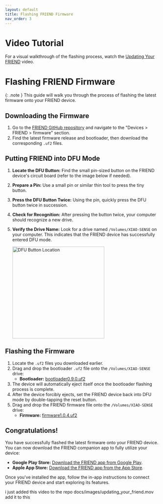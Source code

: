 ```yaml
---
layout: default
title: Flashing FRIEND Firmware
nav_order: 3
---
```

# Video Tutorial
For a visual walkthrough of the flashing process, watch the [Updating Your FRIEND](https://github.com/ebowwa/omi/blob/firmware-flashing-readme/docs/images/updating_your_friend.mov) video.

# Flashing FRIEND Firmware

{: .note }
This guide will walk you through the process of flashing the latest firmware onto your FRIEND device.

## Downloading the Firmware

1. Go to the [FRIEND GitHub repository](https://github.com/BasedHardware/Omi) and navigate to the "Devices > FRIEND > firmware" section.
2. Find the latest firmware release and bootloader, then download the corresponding `.uf2` files.

## Putting FRIEND into DFU Mode

1. **Locate the DFU Button:** Find the small pin-sized button on the FRIEND device's circuit board (refer to the image below if needed).
2. **Prepare a Pin:** Use a small pin or similar thin tool to press the tiny button.
3. **Press the DFU Button Twice:** Using the pin, quickly press the DFU button twice in succession.
4. **Check for Recognition:** After pressing the button twice, your computer should recognize a new drive.
5. **Verify the Drive Name:** Look for a drive named `/Volumes/XIAO-SENSE` on your computer. This indicates that the FRIEND device has successfully entered DFU mode.

   <img src="/images/dfu_dev_kit_reset_button.png" alt="DFU Button Location" width="300">

## Flashing the Firmware

1. Locate the `.uf2` files you downloaded earlier.
2. Drag and drop the bootloader `.uf2` file onto the `/Volumes/XIAO-SENSE` drive:
   - **Bootloader:** [bootloader0.9.0.uf2](https://github.com/ebowwa/omi/blob/firmware-flashing-readme/devices/Friend/firmware/bootloader/bootloader0.9.0.uf2)
3. The device will automatically eject itself once the bootloader flashing process is complete.
4. After the device forcibly ejects, set the FRIEND device back into DFU mode by double-tapping the reset button.
5. Drag and drop the FRIEND firmware file onto the `/Volumes/XIAO-SENSE` drive:
   - **Firmware:** [firmware1.0.4.uf2](https://github.com/ebowwa/omi/blob/firmware-flashing-readme/devices/Friend/firmware/firmware1.0.4.uf2)

## Congratulations!

You have successfully flashed the latest firmware onto your FRIEND device. You can now download the FRIEND companion app to fully utilize your device:

- **Google Play Store:** [Download the FRIEND app from Google Play](https://play.google.com/store/apps/details?id=com.friend.ios).
- **Apple App Store:** [Download the FRIEND app from the App Store](https://apps.apple.com/us/app/friend-ai-wearable/id6502156163).

Once you've installed the app, follow the in-app instructions to connect your FRIEND device and start exploring its features.

i just added this video to the repo docs/images/updating_your_friend.mov add it to this
